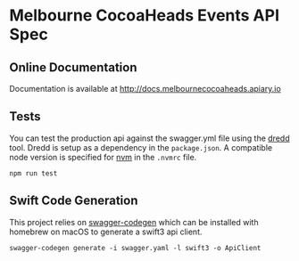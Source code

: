 # Melbourne CocoaHeads Events API Spec

## Online Documentation

Documentation is available at http://docs.melbournecocoaheads.apiary.io

## Tests

You can test the production api against the swagger.yml file using the [dredd][2] tool. Dredd is setup as a dependency in the `package.json`. A compatible node version is specified for [nvm][3] in the `.nvmrc` file.

```
npm run test
```

## Swift Code Generation

This project relies on [swagger-codegen][1] which can be installed with homebrew on macOS to generate a swift3 api client.

```
swagger-codegen generate -i swagger.yaml -l swift3 -o ApiClient
```


[1]: https://github.com/swagger-api/swagger-codegen
[2]: https://dredd.readthedocs.io
[3]: https://github.com/creationix/nvm